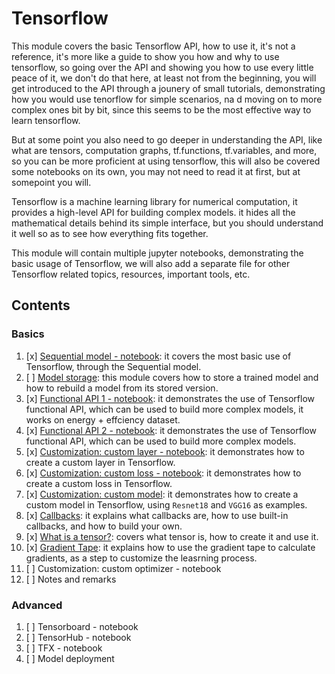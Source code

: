 # Tensorflow

This module covers the basic Tensorflow API, how to use it, it's not a reference, it's more like a guide to show you how and why to use tensorflow, so going over the API and showing you how to use every little peace of it, we don't do that here, at least not from the beginning, you will get introduced to the API through a jounery of small tutorials, demonstrating how you would use tenorflow for simple scenarios, na d moving on to more complex ones bit by bit, since this seems to be the most effective way to learn tensorflow.  

But at some point you also need to go deeper in understanding the API, like what are tensors, computation graphs, tf.functions, tf.variables, and more, so you can be more proficient at using tensorflow, this will also be covered some notebooks on its own, you may not need to read it at first, but at somepoint you will.  

Tensorflow is a machine learning library for numerical computation, it provides a high-level API for building complex models. it hides all the mathematical details behind its simple interface, but you should understand it well so as to see how everything fits together.

This module will contain multiple jupyter notebooks, demonstrating the basic usage of Tensorflow, we will also add a separate file for other Tensorflow related topics, resources, important tools, etc.

## Contents

### Basics

1. [x] [Sequential model - notebook](./Tensorflow-what-you-need-to-know.ipynb):  it covers the most basic use of Tensorflow, through the Sequential model.  
2. [ ] [Model storage](./model-storage.ipynb): this module covers how to store a trained model and how to rebuild a model from its stored version.
3. [x] [Functional API 1 - notebook](./FunctionalAPI-1.ipynb): it demonstrates the use of Tensorflow functional API, which can be used to build more complex models, it works on energy + effciency dataset.
4. [x] [Functional API 2 - notebook](./FunctionalAPI-2.ipynb): it demonstrates the use of Tensorflow functional API, which can be used to build more complex models.
5. [x] [Customization: custom layer - notebook](./custom-layer.ipynb): it demonstrates how to create a custom layer in Tensorflow.
6. [x] [Customization: custom loss - notebook](./custom-loss.ipynb): it demonstrates how to create a custom loss in Tensorflow.
7. [x] [Customization: custom model](./custom_model.ipynb): it demonstrates how to create a custom model in Tensorflow, using `Resnet18` and `VGG16` as examples.
8. [x] [Callbacks](./callbacks.ipynb): it explains what callbacks are, how to use built-in callbacks, and how to build your own.
9. [x] [What is a tensor?](./tensors.ipynb): covers what tensor is, how to create it and use it.
10. [x] [Gradient Tape](./gradient-tape.ipynb): it explains how to use the gradient tape to calculate gradients, as a step to customize the leasrning process.
11. [ ] Customization: custom optimizer - notebook
12. [ ] Notes and remarks

### Advanced

1. [ ] Tensorboard - notebook
2. [ ] TensorHub - notebook
3. [ ] TFX - notebook
4. [ ] Model deployment
